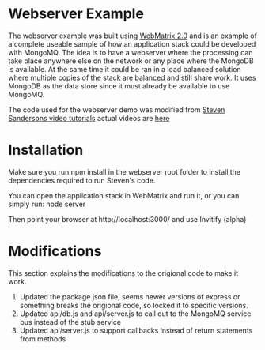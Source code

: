 Webserver Example
=================

The webserver example was built using [WebMatrix 2.0](http://www.microsoft.com/web/webmatrix/) and is an example of a complete useable sample of how an application stack could be developed with MongoMQ.  The idea is to have a webserver where the processing can take place anywhere else on the network or any place where the MongoDB is available.  At the same time it could be ran in a load balanced solution where multiple copies of the stack are balanced and still share work.  It uses MongoDB as the data store since it must already be available to use MongoMQ.

The code used for the webserver demo was modified from [Steven Sandersons video tutorials](https://github.com/SteveSanderson/nodejs-webmatrix-video-tutorials) actual videos are [here](http://blog.stevensanderson.com/2012/07/09/node-js-development-with-webmatrix-2-and-express/)

Installation
============

Make sure you run npm install in the webserver root folder to install the dependencies required to run Steven's code.

You can open the application stack in WebMatrix and run it, or you can simply run:
  node server
  
Then point your browser at http://localhost:3000/ and use Invitify (alpha)

Modifications
=============

This section explains the modifications to the origional code to make it work.

1) Updated the package.json file, seems newer versions of express or something breaks the origional code, so locked it to specific versions.
2) Updated api/db.js and api/server.js to call out to the MongoMQ service bus instead of the stub service
3) Updated api/server.js to support callbacks instead of return statements from methods